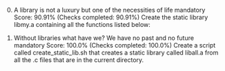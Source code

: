 0. A library is not a luxury but one of the necessities of life
mandatory
Score: 90.91% (Checks completed: 90.91%)
Create the static library libmy.a containing all the functions listed below:

1. Without libraries what have we? We have no past and no future
mandatory
Score: 100.0% (Checks completed: 100.0%)
Create a script called create_static_lib.sh that creates a static library called liball.a from all the .c files that are in the current directory.
